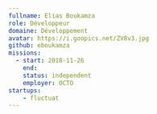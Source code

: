```yaml
---
fullname: Elias Boukamza
role: Développeur
domaine: Développement
avatar: https://i.goopics.net/ZV8v3.jpg
github: eboukamza
missions:
  - start: 2018-11-26
    end:
    status: independent
    employer: OCTO
startups:
    - fluctuat
---
```

